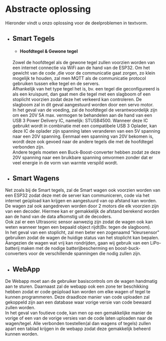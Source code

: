 # Abstracte oplossing
Hieronder vindt u onzo oplossing voor de deelproblemen in textvorm.

* ## Smart Tegels
    * #### Hoofdtegel & Gewone tegel
    Zowel de hoofdtegel als de gewone tegel zullen voorzien worden van een internet connectie via WiFi aan de hand van de ESP32.
    Om het gewicht van de code ,die voor de communicatie gaat zorgen, zo klein mogelijk te houden, zal men MQTT als de communicatie protocol gebruiken tussen elke tegel en de servers.<br>
    Afhankelijk van het type tegel het is, bv. een tegel die geconfigureerd is als een kruispunt, dan gaat men die tegel met een slagboom of een stoplicht voorzien zodat deze het verkeerd kan controleren. De slagboom zal in dit geval aangestuurd worden door een servo motor.<br>
    In het geval van de voeding, zal de hoofdtegel de verantwoordelijk zijn om een 20V 5A max. vermogen te behandelen aan de hand van een USB 3 Power Delivery IC, namelijk: STUSB4500.
    Wanneer deze IC gebruikt wordt in combinatie met een compatibele USB 3 Oplader, kan deze IC de oplader zijn spanning laten veranderen van een 5V spanning naar een 20V spanning.
    Eenmaal een spanning van 20V bekomen is, wordt deze ook gevoed naar de andere tegels die met de hoofdtegel verbonden zijn.<br>
    Andere tegels moeten een Buck-Boost-converter hebben zodat ze deze 20V spanning naar een bruikbare spanning omvormen zonder dat er veel energie in de vorm van warmte verspild wordt.

* ## Smart Wagens
Net zoals bij de Smart tegels, zal de Smart wagen ook voorzien worden van een ESP32 zodat deze met de server kan communiceren, code via het internet geüpload kan krijgen en aangestuurd van op afstand kan worden.<br>
De wagen zal ook aangedreven worden door 2 motors die elk voorzien zijn van een decoder. Hiermee kan er gemakkelijk de afstand berekend worden aan de hand van de data afkomstig uit de decoders.<br>
Ook zal er een Ultrasonic sensor aanwezig zijn zodat de wagen ook kan weten wanneer tegen een bepaald object rijdt(Bv. tegen de slagboom).<br>
In het geval van een stoplicht, zal men beter een zogenaamd "kleursensor" gebruiken zodat de wagen de huidige status van het stoplicht kan bepalen.<br>
Aangezien de wagen wat vrij kan rondrijden, gaan wij gebruik van een LiPo-batterij maken met de nodige batterijbescherming en boost-buck-converters voor de verschillende spanningen die nodig zullen zijn.



* ## WebApp
De Webapp moet aan de gebruiker basiscontrols om de wagen handmatig aan te sturen. Daarnaast zal de webapp ook een zone ter beschikking hebben zodat er code geüpload kan worden om elke wagen of tegel te kunnen programmeren.
Deze draadloze manier van code uploaden zal gekoppeld zijn aan een database waar vorige versie van code bewaard zullen worden.<br>
In het geval van foutieve code, kan men op een gemakkelijke manier de vorige of een van de vorige versies van de code laten uploaden naar de wagen/tegel.
Alle verbonden toestellen(al dan wagens of tegels) zullen apart een tablad krijgen in de webapp zodat deze gemakkelijk beheerd kunnen worden.

